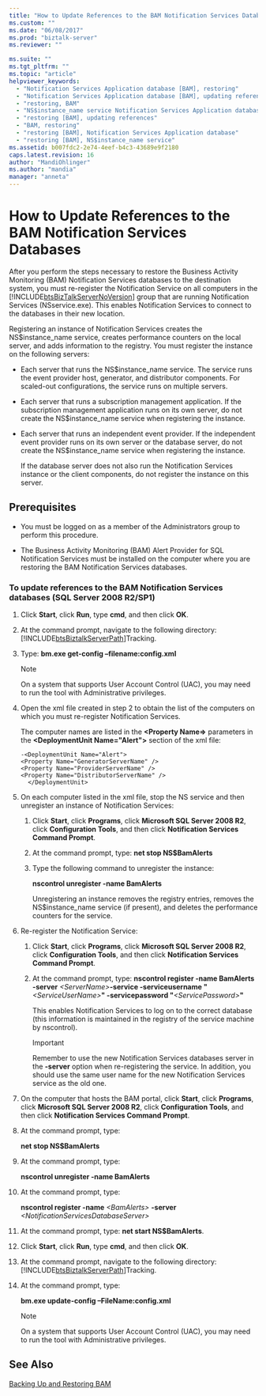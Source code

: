 ```yaml
---
title: "How to Update References to the BAM Notification Services Databases | Microsoft Docs"
ms.custom: ""
ms.date: "06/08/2017"
ms.prod: "biztalk-server"
ms.reviewer: ""

ms.suite: ""
ms.tgt_pltfrm: ""
ms.topic: "article"
helpviewer_keywords: 
  - "Notification Services Application database [BAM], restoring"
  - "Notification Services Application database [BAM], updating references"
  - "restoring, BAM"
  - "NS$instance_name service Notification Services Application database [BAM], NS$instance_name service"
  - "restoring [BAM], updating references"
  - "BAM, restoring"
  - "restoring [BAM], Notification Services Application database"
  - "restoring [BAM], NS$instance_name service"
ms.assetid: b007fdc2-2e74-4eef-b4c3-43689e9f2180
caps.latest.revision: 16
author: "MandiOhlinger"
ms.author: "mandia"
manager: "anneta"
---
```

# How to Update References to the BAM Notification Services Databases
After you perform the steps necessary to restore the Business Activity Monitoring (BAM) Notification Services databases to the destination system, you must re-register the Notification Service on all computers in the [!INCLUDE[btsBizTalkServerNoVersion](../includes/btsbiztalkservernoversion-md.md)] group that are running Notification Services (NSservice.exe). This enables Notification Services to connect to the databases in their new location.  
  
 Registering an instance of Notification Services creates the NS$instance_name service, creates performance counters on the local server, and adds information to the registry. You must register the instance on the following servers:  
  
- Each server that runs the NS$instance_name service. The service runs the event provider host, generator, and distributor components. For scaled-out configurations, the service runs on multiple servers.  
  
- Each server that runs a subscription management application. If the subscription management application runs on its own server, do not create the NS$instance_name service when registering the instance.  
  
- Each server that runs an independent event provider. If the independent event provider runs on its own server or the database server, do not create the NS$instance_name service when registering the instance.  
  
  If the database server does not also run the Notification Services instance or the client components, do not register the instance on this server.  
  
## Prerequisites  
  
-   You must be logged on as a member of the Administrators group to perform this procedure.  
  
-   The Business Activity Monitoring (BAM) Alert Provider for SQL Notification Services must be installed on the computer where you are restoring the BAM Notification Services databases.  
  
### To update references to the BAM Notification Services databases (SQL Server 2008 R2/SP1)  
  
1. Click **Start**, click **Run**, type **cmd**, and then click **OK**.  
  
2. At the command prompt, navigate to the following directory: [!INCLUDE[btsBiztalkServerPath](../includes/btsbiztalkserverpath-md.md)]Tracking.  
  
3. Type: **bm.exe get-config –filename:config.xml**  
  
   > [!NOTE]
   >  On a system that supports User Account Control (UAC), you may need to run the tool with Administrative privileges.  
  
4. Open the xml file created in step 2 to obtain the list of the computers on which you must re-register Notification Services.  
  
    The computer names are listed in the **\<Property Name\=\>** parameters in the **\<DeploymentUnit Name="Alert"\>** section of the xml file:  
  
   ```  
   -<DeploymentUnit Name="Alert">  
   <Property Name="GeneratorServerName" />  
   <Property Name="ProviderServerName" />  
   <Property Name="DistributorServerName" />  
     </DeploymentUnit>  
   ```  
  
5. On each computer listed in the xml file, stop the NS service and then unregister an instance of Notification Services:  
  
   1.  Click **Start**, click **Programs**, click **Microsoft SQL Server 2008 R2**, click **Configuration Tools**, and then click **Notification Services Command Prompt**.  
  
   2.  At the command prompt, type: **net stop NS$BamAlerts**  
  
   3.  Type the following command to unregister the instance:  
  
        **nscontrol unregister  -name BamAlerts**  
  
        Unregistering an instance removes the registry entries, removes the NS$instance_name service (if present), and deletes the performance counters for the service.  
  
6. Re-register the Notification Service:  
  
   1.  Click **Start**, click **Programs**, click **Microsoft SQL Server 2008 R2**, click **Configuration Tools**, and then click **Notification Services Command Prompt**.  
  
   2.  At the command prompt, type: **nscontrol register -name BamAlerts -server** *\<ServerName\>***-service -serviceusername "***\<ServiceUserName\>***" -servicepassword "***\<ServicePassword\>***"**  
  
        This enables Notification Services to log on to the correct database (this information is maintained in the registry of the service machine by nscontrol).  
  
       > [!IMPORTANT]
       >  Remember to use the new Notification Services databases server in the **-server** option when re-registering the service. In addition, you should use the same user name for the new Notification Services service as the old one.  
  
7. On the computer that hosts the BAM portal, click **Start**, click **Programs**, click **Microsoft SQL Server 2008 R2**, click **Configuration Tools**, and then click **Notification Services Command Prompt**.  
  
8. At the command prompt, type:  
  
    **net stop NS$BamAlerts**  
  
9. At the command prompt, type:  
  
     **nscontrol unregister  -name BamAlerts**  
  
10. At the command prompt, type:  
  
     **nscontrol register  -name**  *\<BamAlerts\>*  **-server** *\<NotificationServicesDatabaseServer\>*  
  
11. At the command prompt, type: **net start NS$BamAlerts**.  
  
12. Click **Start**, click **Run**, type **cmd**, and then click **OK**.  
  
13. At the command prompt, navigate to the following directory: [!INCLUDE[btsBiztalkServerPath](../includes/btsbiztalkserverpath-md.md)]Tracking.  
  
14. At the command prompt, type:  
  
     **bm.exe update-config –FileName:config.xml**  
  
    > [!NOTE]
    >  On a system that supports User Account Control (UAC), you may need to run the tool with Administrative privileges.  
  
## See Also  
 [Backing Up and Restoring BAM](../core/backing-up-and-restoring-bam.md)